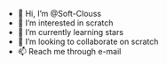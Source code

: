- 👋 Hi, I’m @Soft-Clouss
- 👀 I’m interested in scratch
- 🌱 I’m currently learning stars
- 💞️ I’m looking to collaborate on scratch
- 📫 Reach me through e-mail

<!---
Soft-Clouss/Soft-Clouss is a ✨ special ✨ repository because its `README.md` (this file) appears on your GitHub profile.
You can click the Preview link to take a look at your changes.
--->
